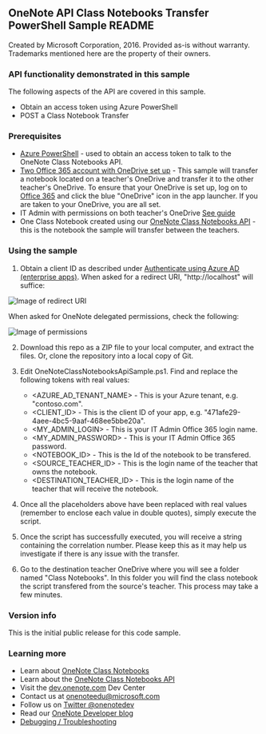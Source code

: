 ## OneNote API Class Notebooks Transfer PowerShell Sample README

Created by Microsoft Corporation, 2016. Provided as-is without warranty. Trademarks mentioned here are the property of their owners.

### API functionality demonstrated in this sample

The following aspects of the API are covered in this sample. 

* Obtain an access token using Azure PowerShell
* POST a Class Notebook Transfer

### Prerequisites

* [Azure PowerShell](https://azure.microsoft.com/en-us/documentation/articles/powershell-install-configure) - used to obtain an access token to talk to the OneNote Class Notebooks API.
* [Two Office 365 account with OneDrive set up](https://portal.office.com) - This sample will transfer a notebook located on a teacher's OneDrive and transfer it to the other teacher's OneDrive. To ensure that your OneDrive is set up, log on to [Office 365](https://portal.office.com) and click the blue "OneDrive" icon in the app launcher. If you are taken to your OneDrive, you are all set.
* IT Admin with permissions on both teacher's OneDrive [See guide](http://www.sharepointdiary.com/2015/08/sharepoint-online-add-site-collection-administrator-using-powershell.html)
* One Class Notebook created using our [OneNote Class Notebooks API](https://github.com/OneNoteDev/OneNoteClassNotebookAPISamplePowerShell) - this is the notebook the sample will transfer between the teachers.

### Using the sample

1. Obtain a client ID as described under [Authenticate using Azure AD (enterprise apps)](https://msdn.microsoft.com/office/office365/howto/onenote-auth#aad-auth). When asked for a redirect URI, "http://localhost" will suffice:

  ![Image of redirect URI](http://i.imgur.com/wfsOClm.png)

  When asked for OneNote delegated permissions, check the following:

  ![Image of permissions](http://i.imgur.com/adTLghg.png)

2. Download this repo as a ZIP file to your local computer, and extract the files. Or, clone the repository into a local copy of Git.

3. Edit OneNoteClassNotebooksApiSample.ps1. Find and replace the following tokens with real values:
   * &lt;AZURE_AD_TENANT_NAME&gt; - This is your Azure tenant, e.g. "contoso.com".
   * &lt;CLIENT_ID&gt; - This is the client ID of your app, e.g. "471afe29-4aee-4bc5-9aaf-468ee5bbe20a".
   * &lt;MY_ADMIN_LOGIN&gt; - This is your IT Admin Office 365 login name.
   * &lt;MY_ADMIN_PASSWORD&gt; - This is your IT Admin Office 365 password.
   * &lt;NOTEBOOK_ID&gt; - This is the Id of the notebook to be transfered.
   * &lt;SOURCE_TEACHER_ID&gt; - This is the login name of the teacher that owns the notebook.
   * &lt;DESTINATION_TEACHER_ID&gt; - This is the login name of the teacher that will receive the notebook.

4. Once all the placeholders above have been replaced with real values (remember to enclose each value in double quotes), simply execute the script.

5. Once the script has successfully executed, you will receive a string containing the correlation number. Please keep this as it may help us investigate if there is any issue with the transfer.

6. Go to the destination teacher OneDrive where you will see a folder named "Class Notebooks". In this folder you will find the class notebook the script transfered from the source's teacher. This process may take a few minutes.

### Version info

This is the initial public release for this code sample.

### Learning more

* Learn about [OneNote Class Notebooks](https://www.onenote.com/classnotebook)
* Learn about the [OneNote Class Notebooks API](https://msdn.microsoft.com/office/office365/howto/onenote-classnotebook)
* Visit the [dev.onenote.com](http://dev.onenote.com) Dev Center
* Contact us at [onenoteedu@microsoft.com](mailto:onenoteedu@microsoft.com)
* Follow us on [Twitter @onenotedev](http://www.twitter.com/onenotedev)
* Read our [OneNote Developer blog](http://go.microsoft.com/fwlink/?LinkID=390183)
* [Debugging / Troubleshooting](http://msdn.microsoft.com/EN-US/library/office/dn575430.aspx)
